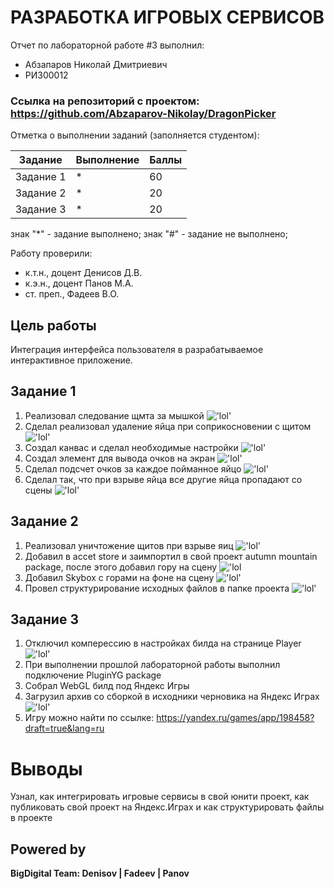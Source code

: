 # РАЗРАБОТКА ИГРОВЫХ СЕРВИСОВ
Отчет по лабораторной работе #3 выполнил:
- Абзапаров Николай Дмитриевич
- РИ300012
### Ссылка на репозиторий с проектом: https://github.com/Abzaparov-Nikolay/DragonPicker

Отметка о выполнении заданий (заполняется студентом):

| Задание | Выполнение | Баллы |
| ------ | ------ | ------ |
| Задание 1 | * | 60 |
| Задание 2 | * | 20 |
| Задание 3 | * | 20 |

знак "*" - задание выполнено; знак "#" - задание не выполнено;

Работу проверили:
- к.т.н., доцент Денисов Д.В.
- к.э.н., доцент Панов М.А.
- ст. преп., Фадеев В.О.

## Цель работы
Интеграция интерфейса пользователя в разрабатываемое интерактивное приложение.

## Задание 1
1) Реализовал следование щмта за мышкой 
!['lol'](Screenshots/1.gif)
2) Сделал реализовал удаление яйца при соприкосновении с щитом
   !['lol'](Screenshots/2.gif)
3) Создал канвас и сделал необходимые настройки
   !['lol'](Screenshots/3.PNG)
4) Создал элемент для вывода очков на экран
   !['lol'](Screenshots/4.PNG)
5) Сделал подсчет очков за каждое пойманное яйцо
   !['lol'](Screenshots/5.gif)
6) Сделал так, что при взрыве яйца все другие яйца пропадают со сцены
   !['lol'](Screenshots/6.gif)
## Задание 2

1) Реализовал уничтожение щитов при взрыве яиц
   !['lol'](Screenshots/7.gif)
2)  Добавил в accet store и заимпортил в свой проект autumn mountain package, после этого добавил гору на сцену
   !['lol](Screenshots/8.PNG)
3)  Добавил Skybox с горами на фоне на сцену
   !['lol'](Screenshots/9.PNG)
4)  Провел структурирование исходных файлов в папке проекта
   !['lol'](Screenshots/10.PNG)
   ## Задание 3

1) Отключил комперессию в настройках билда на странице Player
   !['lol'](Screenshots/11.PNG)
2) При выполнении прошлой лабораторной работы выполнил подключение PluginYG package
3)  Собрал WebGL билд под Яндекс Игры
4)  Загрузил архив со сборкой в исходники черновика на Яндекс Играх
   !['lol'](Screenshots/12.PNG)
5)  Игру можно найти по ссылке: https://yandex.ru/games/app/198458?draft=true&lang=ru


# Выводы
Узнал, как интегрировать игровые сервисы в свой юнити проект, как публиковать свой проект на Яндекс.Играх и как структурировать файлы в проекте
## Powered by

**BigDigital Team: Denisov | Fadeev | Panov**